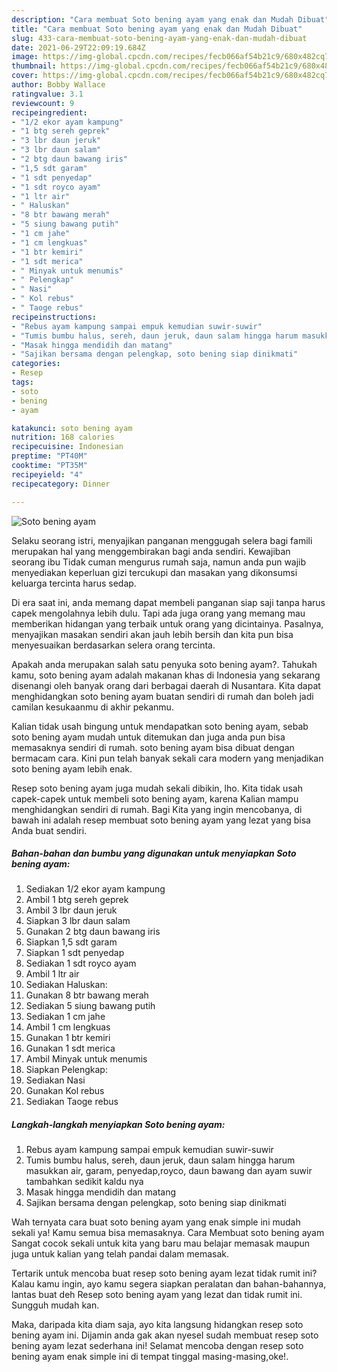 ```yaml
---
description: "Cara membuat Soto bening ayam yang enak dan Mudah Dibuat"
title: "Cara membuat Soto bening ayam yang enak dan Mudah Dibuat"
slug: 433-cara-membuat-soto-bening-ayam-yang-enak-dan-mudah-dibuat
date: 2021-06-29T22:09:19.684Z
image: https://img-global.cpcdn.com/recipes/fecb066af54b21c9/680x482cq70/soto-bening-ayam-foto-resep-utama.jpg
thumbnail: https://img-global.cpcdn.com/recipes/fecb066af54b21c9/680x482cq70/soto-bening-ayam-foto-resep-utama.jpg
cover: https://img-global.cpcdn.com/recipes/fecb066af54b21c9/680x482cq70/soto-bening-ayam-foto-resep-utama.jpg
author: Bobby Wallace
ratingvalue: 3.1
reviewcount: 9
recipeingredient:
- "1/2 ekor ayam kampung"
- "1 btg sereh geprek"
- "3 lbr daun jeruk"
- "3 lbr daun salam"
- "2 btg daun bawang iris"
- "1,5 sdt garam"
- "1 sdt penyedap"
- "1 sdt royco ayam"
- "1 ltr air"
- " Haluskan"
- "8 btr bawang merah"
- "5 siung bawang putih"
- "1 cm jahe"
- "1 cm lengkuas"
- "1 btr kemiri"
- "1 sdt merica"
- " Minyak untuk menumis"
- " Pelengkap"
- " Nasi"
- " Kol rebus"
- " Taoge rebus"
recipeinstructions:
- "Rebus ayam kampung sampai empuk kemudian suwir-suwir"
- "Tumis bumbu halus, sereh, daun jeruk, daun salam hingga harum masukkan air, garam, penyedap,royco, daun bawang dan ayam suwir tambahkan sedikit kaldu nya"
- "Masak hingga mendidih dan matang"
- "Sajikan bersama dengan pelengkap, soto bening siap dinikmati"
categories:
- Resep
tags:
- soto
- bening
- ayam

katakunci: soto bening ayam 
nutrition: 168 calories
recipecuisine: Indonesian
preptime: "PT40M"
cooktime: "PT35M"
recipeyield: "4"
recipecategory: Dinner

---
```



![Soto bening ayam](https://img-global.cpcdn.com/recipes/fecb066af54b21c9/680x482cq70/soto-bening-ayam-foto-resep-utama.jpg)

Selaku seorang istri, menyajikan panganan menggugah selera bagi famili merupakan hal yang menggembirakan bagi anda sendiri. Kewajiban seorang ibu Tidak cuman mengurus rumah saja, namun anda pun wajib menyediakan keperluan gizi tercukupi dan masakan yang dikonsumsi keluarga tercinta harus sedap.

Di era  saat ini, anda memang dapat membeli panganan siap saji tanpa harus capek mengolahnya lebih dulu. Tapi ada juga orang yang memang mau memberikan hidangan yang terbaik untuk orang yang dicintainya. Pasalnya, menyajikan masakan sendiri akan jauh lebih bersih dan kita pun bisa menyesuaikan berdasarkan selera orang tercinta. 



Apakah anda merupakan salah satu penyuka soto bening ayam?. Tahukah kamu, soto bening ayam adalah makanan khas di Indonesia yang sekarang disenangi oleh banyak orang dari berbagai daerah di Nusantara. Kita dapat menghidangkan soto bening ayam buatan sendiri di rumah dan boleh jadi camilan kesukaanmu di akhir pekanmu.

Kalian tidak usah bingung untuk mendapatkan soto bening ayam, sebab soto bening ayam mudah untuk ditemukan dan juga anda pun bisa memasaknya sendiri di rumah. soto bening ayam bisa dibuat dengan bermacam cara. Kini pun telah banyak sekali cara modern yang menjadikan soto bening ayam lebih enak.

Resep soto bening ayam juga mudah sekali dibikin, lho. Kita tidak usah capek-capek untuk membeli soto bening ayam, karena Kalian mampu menghidangkan sendiri di rumah. Bagi Kita yang ingin mencobanya, di bawah ini adalah resep membuat soto bening ayam yang lezat yang bisa Anda buat sendiri.

<!--inarticleads1-->

##### Bahan-bahan dan bumbu yang digunakan untuk menyiapkan Soto bening ayam:

1. Sediakan 1/2 ekor ayam kampung
1. Ambil 1 btg sereh geprek
1. Ambil 3 lbr daun jeruk
1. Siapkan 3 lbr daun salam
1. Gunakan 2 btg daun bawang iris
1. Siapkan 1,5 sdt garam
1. Siapkan 1 sdt penyedap
1. Sediakan 1 sdt royco ayam
1. Ambil 1 ltr air
1. Sediakan  Haluskan:
1. Gunakan 8 btr bawang merah
1. Sediakan 5 siung bawang putih
1. Sediakan 1 cm jahe
1. Ambil 1 cm lengkuas
1. Gunakan 1 btr kemiri
1. Gunakan 1 sdt merica
1. Ambil  Minyak untuk menumis
1. Siapkan  Pelengkap:
1. Sediakan  Nasi
1. Gunakan  Kol rebus
1. Sediakan  Taoge rebus




<!--inarticleads2-->

##### Langkah-langkah menyiapkan Soto bening ayam:

1. Rebus ayam kampung sampai empuk kemudian suwir-suwir
1. Tumis bumbu halus, sereh, daun jeruk, daun salam hingga harum masukkan air, garam, penyedap,royco, daun bawang dan ayam suwir tambahkan sedikit kaldu nya
1. Masak hingga mendidih dan matang
1. Sajikan bersama dengan pelengkap, soto bening siap dinikmati




Wah ternyata cara buat soto bening ayam yang enak simple ini mudah sekali ya! Kamu semua bisa memasaknya. Cara Membuat soto bening ayam Sangat cocok sekali untuk kita yang baru mau belajar memasak maupun juga untuk kalian yang telah pandai dalam memasak.

Tertarik untuk mencoba buat resep soto bening ayam lezat tidak rumit ini? Kalau kamu ingin, ayo kamu segera siapkan peralatan dan bahan-bahannya, lantas buat deh Resep soto bening ayam yang lezat dan tidak rumit ini. Sungguh mudah kan. 

Maka, daripada kita diam saja, ayo kita langsung hidangkan resep soto bening ayam ini. Dijamin anda gak akan nyesel sudah membuat resep soto bening ayam lezat sederhana ini! Selamat mencoba dengan resep soto bening ayam enak simple ini di tempat tinggal masing-masing,oke!.

